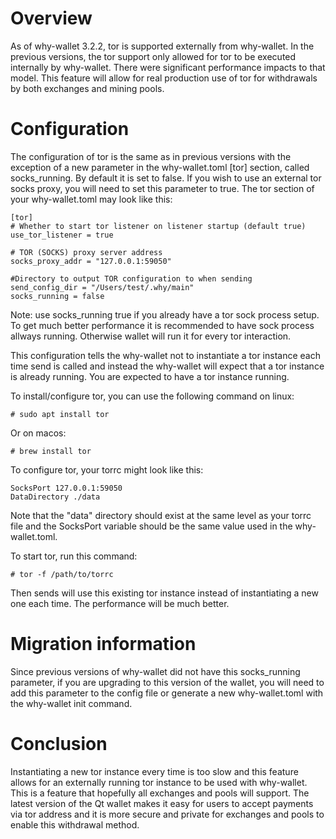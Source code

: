 # Overview #

As of why-wallet 3.2.2, tor is supported externally from why-wallet. In the previous versions, the tor support only allowed
for tor to be executed internally by why-wallet. There were significant performance impacts to that model. This feature will
allow for real production use of tor for withdrawals by both exchanges and mining pools.

# Configuration #

The configuration of tor is the same as in previous versions with the exception of a new parameter in the why-wallet.toml
[tor] section, called socks_running. By default it is set to false. If you wish to use an external tor socks proxy, you will
need to set this parameter to true. The tor section of your why-wallet.toml may look like this:

```
[tor]
# Whether to start tor listener on listener startup (default true)
use_tor_listener = true

# TOR (SOCKS) proxy server address
socks_proxy_addr = "127.0.0.1:59050"

#Directory to output TOR configuration to when sending
send_config_dir = "/Users/test/.why/main"
socks_running = false
```
Note: use socks_running true if you already have a tor sock process setup. To get much better performance it is 
recommended to have sock process allways running. Otherwise wallet will run it for every tor interaction.

This configuration tells the why-wallet not to instantiate a tor instance each time send is called and instead the why-wallet
will expect that a tor instance is already running. You are expected to have a tor instance running.

To install/configure tor, you can use the following command on linux:

```# sudo apt install tor```

Or on macos:

```# brew install tor```

To configure tor, your torrc might look like this:

```
SocksPort 127.0.0.1:59050
DataDirectory ./data
```

Note that the "data" directory should exist at the same level as your torrc file and the SocksPort variable should be the same
value used in the why-wallet.toml.

To start tor, run this command:

```# tor -f /path/to/torrc```

Then sends will use this existing tor instance instead of instantiating a new one each time. The performance will be much
better.

# Migration information #

Since previous versions of why-wallet did not have this socks_running parameter, if you are upgrading to this version of the
wallet, you will need to add this parameter to the config file or generate a new why-wallet.toml with the why-wallet init
command.

# Conclusion #

Instantiating a new tor instance every time is too slow and this feature allows for an externally running tor instance to be
used with why-wallet. This is a feature that hopefully all exchanges and pools will support. The latest version of the
Qt wallet makes it easy for users to accept payments via tor address and it is more secure and private for exchanges and pools
to enable this withdrawal method.
